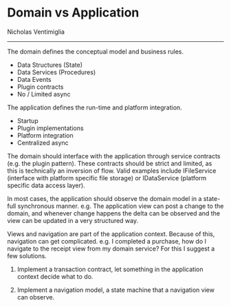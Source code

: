 # Domain vs Application
Nicholas Ventimiglia
___

The domain defines the conceptual model and business rules. 
- Data Structures (State)
- Data Services (Procedures)
- Data Events
- Plugin contracts
- No / Limited async

The application defines the run-time and platform integration.
- Startup
- Plugin implementations
- Platform integration
- Centralized async


The domain should interface with the application through service contracts (e.g. the plugin pattern). These contracts should be strict and limited, as this is technically an inversion of flow. Valid examples include IFileService (interface with platform specific file storage) or IDataService (platform specific data access layer).

In most cases, the application should observe the domain model in a state-full synchronous manner. e.g. The application view can post a change to the domain, and whenever change happens the delta can be observed and the view can be updated in a very structured way.

Views and navigation are part of the application context. Because of this, navigation can get complicated. e.g. I completed a purchase, how do I navigate to the receipt view from my domain service? For this I suggest a few solutions. 

1) Implement a transaction contract, let something in the application context decide what to do.

2) Implement a navigation model, a state machine that a navigation view can observe.